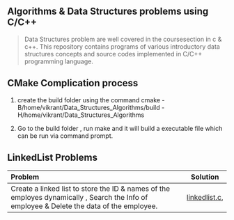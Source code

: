 ## Algorithms & Data Structures problems using C/C++
> Data Structures problem are well covered in the coursesection in c & c++. This repository contains programs of various introductory data structures concepts and source codes implemented in C/C++ programming language.

## CMake Complication process
1. create the build folder using the command cmake -B/home/vikrant/Data_Structures_Algorithms/build -H/home/vikrant/Data_Structures_Algorithms

2. Go to the build folder , run make and it will build a executable file which can be run via command prompt.

## LinkedList Problems
| Problem | Solution |
| :------------ | :----------: |
| Create a linked list to store the ID & names of the employes dynamically , Search the Info of employee & Delete the data of the employee. |[linkedlist.c](),
